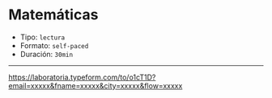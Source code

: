 # Matemáticas

* Tipo: `lectura`
* Formato: `self-paced`
* Duración: `30min`

***

https://laboratoria.typeform.com/to/o1cT1D?email=xxxxx&fname=xxxxx&city=xxxxx&flow=xxxxx
